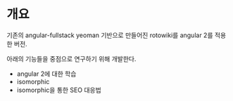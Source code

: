 # 개요

기존의 angular-fullstack yeoman 기반으로 만들어진 rotowiki를 angular 2를 적용한 버전.

아래의 기능들을 중점으로 연구하기 위해 개발한다.
 
* angular 2에 대한 학습
* isomorphic
* isomorphic을 통한 SEO 대응법
